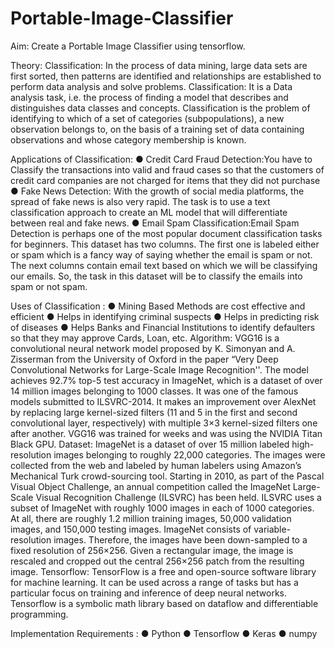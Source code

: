 # Portable-Image-Classifier

Aim: Create a Portable Image Classifier using tensorflow.


Theory:
Classification: In the process of data mining, large data sets are first sorted, then patterns are identified and relationships are established to perform data analysis and solve problems. Classification: It is a Data analysis task, i.e. the process of finding a model that describes and distinguishes data classes and concepts. Classification is the problem of identifying to which of a set of categories (subpopulations), a new observation belongs to, on the basis of a training set of data containing observations and whose category membership is known.


Applications of Classification: ● Credit Card Fraud Detection:You have to Classify the transactions into valid and fraud cases so that the customers of credit card companies are not charged for items that they did not purchase ● Fake News Detection: With the growth of social media platforms, the spread of fake news is also very rapid. The task is to use a text classification approach to create an ML model that will differentiate between real and fake news. ● Email Spam Classification:Email Spam Detection is perhaps one of the most popular document classification tasks for beginners. This dataset has two columns. The first one is labeled either or spam which is a fancy way of saying whether the email is spam or not. The next columns contain email text based on which we will be classifying our emails. So, the task in this dataset will be to classify the emails into spam or not spam.


Uses of Classification :
● Mining Based Methods are cost effective and efficient ● Helps in identifying criminal suspects ● Helps in predicting risk of diseases ● Helps Banks and Financial Institutions to identify defaulters so that they may approve Cards, Loan, etc.
Algorithm: VGG16 is a convolutional neural network model proposed by K. Simonyan and A. Zisserman from the University of Oxford in the paper “Very Deep Convolutional Networks for Large-Scale Image Recognition''. The model achieves 92.7% top-5 test accuracy in ImageNet, which is a dataset of over 14 million images belonging to 1000 classes. It was one of the famous models submitted to ILSVRC-2014. It makes an improvement over AlexNet by replacing large kernel-sized filters (11 and 5 in the first and second convolutional layer, respectively) with multiple 3×3 kernel-sized filters one after another. VGG16 was trained for weeks and was using the NVIDIA Titan Black GPU. Dataset: ImageNet is a dataset of over 15 million labeled high-resolution images belonging to roughly 22,000 categories. The images were collected from the web and labeled by human labelers using Amazon’s Mechanical Turk crowd-sourcing tool. Starting in 2010, as part of the Pascal Visual Object Challenge, an annual competition called the ImageNet Large-Scale Visual Recognition Challenge (ILSVRC) has been held. ILSVRC uses a subset of ImageNet with roughly 1000 images in each of 1000 categories. At all, there are roughly 1.2 million training images, 50,000 validation images, and 150,000 testing images. ImageNet consists of variable-resolution images. Therefore, the images have been down-sampled to a fixed resolution of 256×256. Given a rectangular image, the image is rescaled and cropped out the central 256×256 patch from the resulting image. Tensorflow: TensorFlow is a free and open-source software library for machine learning. It can be used across a range of tasks but has a particular focus on training and inference of deep neural networks. Tensorflow is a symbolic math library based on dataflow and differentiable programming.


Implementation Requirements :
● Python
● Tensorflow
● Keras
● numpy
